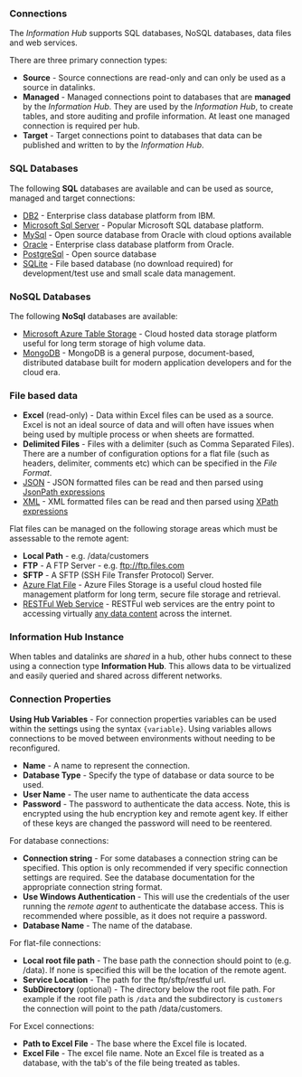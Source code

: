 ### Connections

The *Information Hub* supports SQL databases, NoSQL databases, data files and web services.

There are three primary connection types:
* **Source** - Source connections are read-only and can only be used as a source in datalinks.
* **Managed** - Managed connections point to databases that are **managed** by the *Information Hub*.  They are used by the *Information Hub*, to create tables, and store auditing and profile information.  At least one managed connection is required per hub.
* **Target** - Target connections point to databases that data can be published and written to by the *Information Hub*.

### SQL Databases

The following **SQL** databases are available and can be used as source, managed and target connections:
* [DB2](https://www.ibm.com/au-en/analytics/db2) - Enterprise class database platform from IBM.
* [Microsoft Sql Server](https://www.microsoft.com/en-us/sql-server/sql-server-2017) - Popular Microsoft SQL database platform.
* [MySql](https://dev.mysql.com/downloads/mysql/) - Open source database from Oracle with cloud options available
* [Oracle](https://www.oracle.com/database/index.html) - Enterprise class database platform from Oracle.
* [PostgreSql](https://www.postgresql.org) - Open source database
* [SQLite](https://www.sqlite.org/whentouse.html) - File based database (no download required) for development/test use and small scale data management.

### NoSQL Databases
The following **NoSql** databases are available:
* [Microsoft Azure Table Storage](https://azure.microsoft.com/en-us/services/storage/tables/) - Cloud hosted data storage platform useful for long term storage of high volume data.
* [MongoDB](https://www.mongodb.com/) - MongoDB is a general purpose, document-based, distributed database built for modern application developers and for the cloud era.

### File based data

* **Excel** (read-only) - Data within Excel files can be used as a source.  Excel is not an ideal source of data and will often have issues when being used by multiple process or when sheets are formatted.
* **Delimited Files** - Files with a delimiter (such as Comma Separated Files).   There are a number of configuration options for a flat file (such as headers, delimiter, comments etc) which can be specified in the *File Format*.
* [JSON](https://www.json.org/) - JSON formatted files can be read and then parsed using [JsonPath expressions](http://goessner.net/articles/JsonPath/) 
* [XML](https://www.w3schools.com/xml/default.asp) - XML formatted files can be read and then parsed using [XPath expressions](https://www.w3schools.com/xml/xpath_syntax.asp)

Flat files can be managed on the following storage areas which must be assessable to the remote agent:
* **Local Path** - e.g. /data/customers
* **FTP** - A FTP Server - e.g. ftp://ftp.files.com
* **SFTP** - A SFTP (SSH File Transfer Protocol) Server.
* [Azure Flat File](https://azure.microsoft.com/en-us/services/storage/files/) - Azure Files Storage is a useful cloud hosted file management platform for long term, secure file storage and retrieval.
* [RESTFul Web Service](https://en.m.wikipedia.org/wiki/Representational_state_transfer) - RESTFul web services are the entry point to accessing virtually [any data content](https://www.programmableweb.com/category/all/apis?data_format=21190) across the internet.  

### Information Hub Instance

When tables and datalinks are *shared* in a hub, other hubs connect to these using a connection type **Information Hub**.  This allows data to be virtualized and easily queried and shared across different networks.

### Connection Properties

**Using Hub Variables** - For connection properties variables can be used within the settings using the syntax `{variable}`.  Using variables allows connections to be moved between environments without needing to be reconfigured.

* **Name** - A name to represent the connection.
* **Database Type** - Specify the type of database or data source to be used.
* **User Name** - The user name to authenticate the data access
* **Password** - The password to authenticate the data access.  Note, this is encrypted using the hub encryption key and remote agent key.  If either of these keys are changed the password will need to be reentered.

For database connections:
* **Connection string** - For some databases a connection string can be specified.  This option is only recommended if very specific connection settings are required.  See the database documentation for the appropriate connection string format.  
* **Use Windows Authentication** - This will use the credentials of the user running the *remote agent* to authenticate the database access.  This is recommended where possible, as it does not require a password.
* **Database Name** - The name of the database.

For flat-file connections:
* **Local root file path** - The base path the connection should point to (e.g. /data).  If none is specified this will be the location of the remote agent.
* **Service Location** - The path for the ftp/sftp/restful url.  
* **SubDirectory** (optional) - The directory below the root file path.  For example if the root file path is `/data` and the subdirectory is `customers` the connection will point to the path /data/customers.

For Excel connections:
* **Path to Excel File** - The base where the Excel file is located.
* **Excel File** - The excel file name.  Note an Excel file is treated as a database, with the tab's of the file being treated as tables.